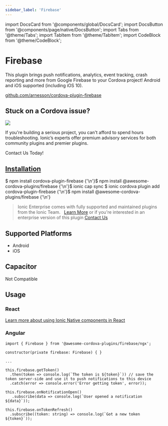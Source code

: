 ```yaml
---
sidebar_label: 'Firebase'
---
```


import DocsCard from '@components/global/DocsCard';
import DocsButton from '@components/page/native/DocsButton';
import Tabs from '@theme/Tabs';
import TabItem from '@theme/TabItem';
import CodeBlock from '@theme/CodeBlock';

# Firebase

This plugin brings push notifications, analytics, event tracking, crash reporting and more from Google Firebase to your Cordova project! Android and iOS supported (including iOS 10).

<p>
  <a href="https://github.com/arnesson/cordova-plugin-firebase" target="_blank" rel="noopener" className="git-link">github.com/arnesson/cordova-plugin-firebase</a>
</p>

<h2>Stuck on a Cordova issue?</h2>
<DocsCard
  className="cordova-ee-card"
  header="Don't waste precious time on plugin issues."
  href="https://ionicframework.com/sales?product_of_interest=Ionic%20Native"
>
  <div>
    <img src="/docs/icons/native-cordova-bot.png" class="cordova-ee-img" />
    <p>If you're building a serious project, you can't afford to spend hours troubleshooting. Ionic’s experts offer premium advisory services for both community plugins and premier plugins.</p>
    <DocsButton className="native-ee-detail">Contact Us Today!</DocsButton>
  </div>
</DocsCard>

<h2 id="installation">
  <a href="#installation">Installation</a>
</h2>
<Tabs
  groupId="runtime"
  defaultValue="Capacitor"
  values={[
    { value: 'Capacitor', label: 'Capacitor' },
    { value: 'Cordova', label: 'Cordova' },
    { value: 'Enterprise', label: 'Enterprise' },
  ]}
>
  <TabItem value="Capacitor">
    <CodeBlock className="language-shell">
      $ npm install cordova-plugin-firebase {'\n'}$ npm install @awesome-cordova-plugins/firebase {'\n'}$ ionic cap sync
    </CodeBlock>
  </TabItem>
  <TabItem value="Cordova">
    <CodeBlock className="language-shell">
      $ ionic cordova plugin add cordova-plugin-firebase {'\n'}$ npm install @awesome-cordova-plugins/firebase {'\n'}
    </CodeBlock>
  </TabItem>
  <TabItem value="Enterprise">
    <blockquote>
      Ionic Enterprise comes with fully supported and maintained plugins from the Ionic Team. &nbsp;
      <a className="btn" href="https://ionic.io/docs/premier-plugins">Learn More</a> or if you're interested in an enterprise version of this plugin <a className="btn" href="https://ionicframework.com/sales?product_of_interest=Ionic%20Enterprise%20Engine">Contact Us</a>
    </blockquote>
  </TabItem>
</Tabs>

## Supported Platforms

- Android
- iOS

## Capacitor

Not Compatible

## Usage

### React

[Learn more about using Ionic Native components in React](../native-community.md#react)

### Angular

```tsx
import { Firebase } from '@awesome-cordova-plugins/firebase/ngx';

constructor(private firebase: Firebase) { }

...

this.firebase.getToken()
  .then(token => console.log(`The token is ${token}`)) // save the token server-side and use it to push notifications to this device
  .catch(error => console.error('Error getting token', error));

this.firebase.onNotificationOpen()
   .subscribe(data => console.log(`User opened a notification ${data}`));

this.firebase.onTokenRefresh()
  .subscribe((token: string) => console.log(`Got a new token ${token}`));

```
